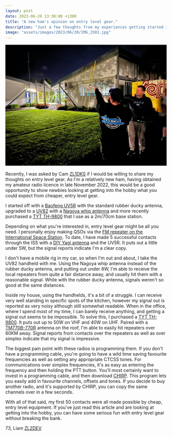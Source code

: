 ```yaml
---
layout: post
date: 2023-06-20 13:30:00 +1300
title: "A new ham's opinion on entry level gear."
description: "Just a few thoughts from my experiences getting started in amateur radio."
image: "assets/images/2023/06/20/IMG_2501.jpg"
---
```

![](/assets/images/2023/06/20/IMG_2501.jpg)

Recently, I was asked by Cam [ZL1DKS][zl1dks] if I would be willing to share my thoughts on entry level gear. As I'm a relatively new ham, having obtained my amateur radio licence in late November 2022, this would be a good opportunity to show newbies looking at getting into the hobby what you could expect from cheaper, entry level gear.

I started off with a [Baofeng UV5R][uv5r] with the standard rubber ducky antenna, upgraded to a [UV82][uv82] with a [Nagoya whip antenna][na771] and more recently purchased a [TYT TH-9800][th9800] that I use as a 2m/70cm base station.

Depending on what you're interested in, entry level gear might be all you need. I personally enjoy making QSOs via the [FM repeater on the International Space Station][iss-repeater]. To date, I have made 5 successful contacts through the ISS with a [DIY Yagi antenna][image] and the UV5R. It puts out a little under 5W, but the signal reports indicate I'm a clear copy.

I don't have a mobile rig in my car, so when I'm out and about, I take the UV82 handheld with me. Using the Nagoya whip antenna instead of the rubber ducky antenna, and putting out under 8W, I'm able to receive the local repeaters from quite a fair distance away, and usually hit them with a reasonable signal. While with the rubber ducky antenna, signals weren't so good at the same distances.

Inside my house, using the handhelds, it's a bit of a struggle. I can receive very well standing in specific spots of the kitchen, however my signal out is reported as very noisy although still somewhat readable. When in the office, where I spend most of my time, I can barely receive anything, and getting a signal out seems to be impossible. To solve this, I purchased a [TYT TH-9800][th9800]. It puts out up to 50W on VHF and 40W on UHF. Paired with a [TM770B-770R][tm770b] antenna on the roof, I'm able to easily hit repeaters over 60KM away. Signal reports from contacts over the repeaters as well as over simplex indicate that my signal is impressive.

The biggest pain point with these radios is programming them. If you don't have a programming cable, you're going to have a wild time saving favourite frequencies as well as setting any appropriate CTCSS tones. For communications over simplex frequencies, it's as easy as entering the frequency and then holding the PTT button. You'll most certainly want to invest in a programming cable, and then download [CHIRP][chirp]. This program lets you easily add in favourite channels, offsets and tones. If you decide to buy another radio, and it's supported by CHIRP, you can copy the same channels over in a few seconds.

With all of that said, my first 50 contacts were all made possible by cheap, entry level equipment. If you've just read this article and are looking at getting into the hobby, you can have some serious fun with entry level gear without breaking the bank.

73, Liam [ZL2DEV][zl2dev]

[image]: /assets/images/2023/06/20/IMG_2501.jpg
[zl2dev]: https://www.inet.no/dante
[zl1dks]: https://github.com/yarrick/iodine
[uv5r]: https://techoman.co.nz/collections/amateur-mobile-radios/products/baofeng-uv-5r-5w-ham-walkie-talkie-dual-vhf-uhf
[uv82]: https://techoman.co.nz/collections/amateur-mobile-radios/products/baofeng-uv-82-8-watt-ham-walkie-talkie-dual-vhf-uhf
[na771]: https://techoman.co.nz/products/techoman-na-771-antenna-black-sma-f-dual-band-144-430mhz-flexi-antenna
[th9800]: https://techoman.co.nz/products/tyt-th-9800-plus-50w-mobile-transceiver-vhf-uhf-quad-band-ham-radio-with-airband
[tm770b]: https://techoman.co.nz/products/techoman-vhf-uhf-complete-base-station-antenna-tm770b-770r-antenna-20-metres
[iss-repeater]: https://www.amsat.org/amateur-radio-on-the-iss/
[chirp]: https://chirp.danplanet.com/
